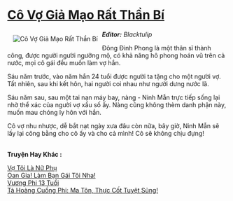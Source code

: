 <a href="https://utruyen.com/co-vo-gia-mao-rat-than-bi/10880/" title="Cô Vợ Giả Mạo Rất Thần Bí"><h1>Cô Vợ Giả Mạo Rất Thần Bí</h1></a><div style="display:table"><img align="right" style="float: left; padding: 10px;" src="https://utruyen.com/images/story/200x260/co-vo-gia-mao-rat-than-bi.jpg" alt="Cô Vợ Giả Mạo Rất Thần Bí"><b><i>Editor:</i></b><i> Blacktulip<p></p></i><p></p>Đông Đình Phong là một thân sĩ thành công, được người người ngưỡng mộ, có khả năng hô phong hoán vũ trên cả nước, mọi cô gái đều muốn làm vợ hắn.<p></p>Sáu năm trước, vào năm hắn 24 tuổi được người ta tặng cho một người vợ. Tất nhiên, sau khi kết hôn, hai người coi nhau như người dưng nước lã.<p></p>Sáu năm sau, sau một tai nạn máy bay, nàng - Ninh Mẫn trực tiếp sống lại nhờ thể xác của người vợ xấu số ấy. Nàng cũng không thèm danh phận này, muốn mau chóng ly hôn với hắn.<p></p>Cô vợ nhu nhược, dễ bắt nạt ngày xưa đâu còn nữa, bây giờ, Ninh Mẫn sẽ lấy lại công bằng cho cô ấy và cho cả mình! Cô sẽ không chịu đựng!</div><p><br><b>Truyện Hay Khác :</b></p><a href="https://utruyen.com/vo-toi-la-nu-phu/13190/" alt="Vợ Tôi Là Nữ Phụ">Vợ Tôi Là Nữ Phụ</a><br/><a href="https://github.com/quanluxury/truyenhot/tree/master/truyenhay/17186/" alt="Oan Gia! Làm Bạn Gái Tôi Nha!">Oan Gia! Làm Bạn Gái Tôi Nha!</a><br/><a href="https://github.com/quanluxury/truyenhot/tree/master/truyenhay/1860/" alt="Vương Phi 13 Tuổi">Vương Phi 13 Tuổi</a><br/><a href="https://truyenngontinhay.wordpress.com/2019/10/03/ta-hoang-cuong-phi-ma-ton-thuc-cot-tuyet-sung/" alt="Tà Hoàng Cuồng Phi: Ma Tôn, Thực Cốt Tuyệt Sủng!">Tà Hoàng Cuồng Phi: Ma Tôn, Thực Cốt Tuyệt Sủng!</a><br/>